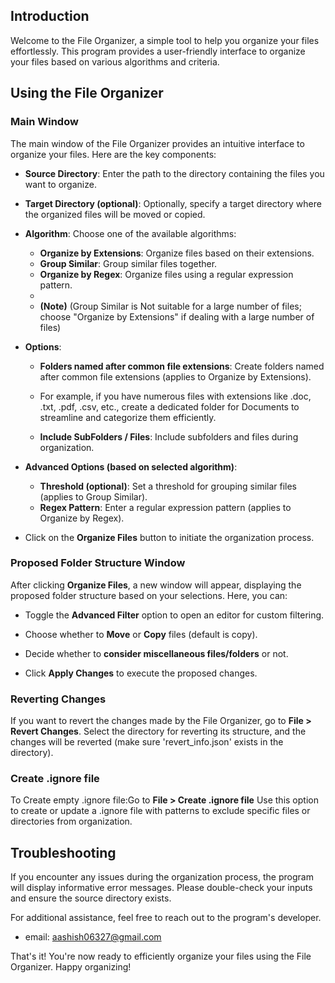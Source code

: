  
## Introduction

Welcome to the File Organizer, a simple tool to help you organize your files effortlessly. This program provides a user-friendly interface to organize your files based on various algorithms and criteria.
 
## Using the File Organizer

### Main Window

The main window of the File Organizer provides an intuitive interface to organize your files. Here are the key components:

- **Source Directory**: Enter the path to the directory containing the files you want to organize.

- **Target Directory (optional)**: Optionally, specify a target directory where the organized files will be moved or copied.

- **Algorithm**: Choose one of the available algorithms:
  - **Organize by Extensions**: Organize files based on their extensions.
  - **Group Similar**: Group similar files together.
  - **Organize by Regex**: Organize files using a regular expression pattern.
  -
  - **(Note)** (Group Similar is Not suitable for a large number of files; choose "Organize by Extensions" if dealing with a large number of files)

- **Options**:
  - **Folders named after common file extensions**: Create folders named after common file extensions (applies to Organize by Extensions). 
  - For example, if you have numerous files with extensions like .doc, .txt, .pdf, .csv, etc., create a dedicated folder for Documents to streamline and categorize them efficiently.

  - **Include SubFolders / Files**: Include subfolders and files during organization.

- **Advanced Options (based on selected algorithm)**:
  - **Threshold (optional)**: Set a threshold for grouping similar files (applies to Group Similar).
  - **Regex Pattern**: Enter a regular expression pattern (applies to Organize by Regex).

- Click on the **Organize Files** button to initiate the organization process.

### Proposed Folder Structure Window

After clicking **Organize Files**, a new window will appear, displaying the proposed folder structure based on your selections. Here, you can:

- Toggle the **Advanced Filter** option to open an editor for custom filtering.

- Choose whether to **Move** or **Copy** files (default is copy).

- Decide whether to **consider miscellaneous files/folders** or not.

- Click **Apply Changes** to execute the proposed changes.

### Reverting Changes

If you want to revert the changes made by the File Organizer, go to **File > Revert Changes**. Select the directory for reverting its structure, and the changes will be reverted (make sure 'revert_info.json' exists in the directory).

### Create .ignore file

To Create empty .ignore file:Go to **File > Create .ignore file** Use this option to create or update a .ignore file with patterns to exclude specific files or directories from organization.

## Troubleshooting

If you encounter any issues during the organization process, the program will display informative error messages. Please double-check your inputs and ensure the source directory exists.

For additional assistance, feel free to reach out to the program's developer.
  - email: aashish06327@gmail.com

That's it! You're now ready to efficiently organize your files using the File Organizer. Happy organizing!